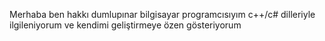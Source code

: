 Merhaba ben hakkı dumlupınar bilgisayar programcısıyım c++/c# dilleriyle ilgileniyorum ve kendimi geliştirmeye özen gösteriyorum
